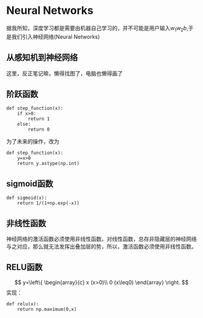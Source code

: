 # Neural Networks

据我所知，深度学习都是需要由机器自己学习的，并不可能是用户输入$w_1w_2b$,于是我们引入神经网络(Neural Networks)

## 从感知机到神经网络

这里，反正笔记嘛，懒得找图了，电脑也懒得画了

## 阶跃函数

    def step_function(x):
        if x>0:
            return 1
        else:
            return 0
为了未来的操作，改为

    def step_function(x):
        y=x>0
        return y.astype(np.int)

## sigmoid函数

    def sigmoid(x):
        return 1/(1+np.exp(-x))

## 非线性函数

神经网络的激活函数必须使用非线性函数。对线性函数，总存非隐藏层的神经网络与之对应，那么就无法发挥出叠加层的势，所以，激活函数必须使用非线性函数。

## RELU函数

$$
y=\left\{
\begin{array}{c}
x (x>0)\\
0 (x\leq0)
\end{array}
\right.
$$
实现：

    def relu(x):
        return np.maximum(0,x)